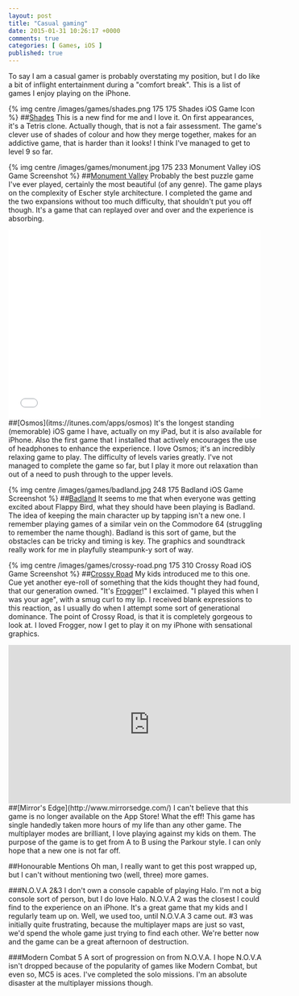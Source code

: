 ```yaml
---
layout: post
title: "Casual gaming"
date: 2015-01-31 10:26:17 +0000
comments: true
categories: [ Games, iOS ]
published: true
---
```

To say I am a casual gamer is probably overstating my position, but I do like a bit of inflight entertainment during a "comfort break". This is a list of games I enjoy playing on the iPhone.

{% img centre /images/games/shades.png 175 175 Shades iOS Game Icon %}
##[Shades](https://itunes.apple.com/gb/app/shades-a-simple-puzzle-game/id888683802?mt=8)
This is a new find for me and I love it. On first appearances, it's a Tetris clone. Actually though, that is not a fair assessment. The game's clever use of shades of colour and how they merge together, makes for an addictive game, that is harder than it looks! I think I've managed to get to level 9 so far.

{% img centre /images/games/monument.jpg 175 233 Monument Valley iOS Game Screenshot %}
##[Monument Valley](http://appstore.com/monumentvalley)
Probably the best puzzle game I've ever played, certainly the most beautiful (of any genre). The game plays on the complexity of Escher style architecture. I completed the game and the two expansions without too much difficulty, that shouldn't put you off though. It's a game that can replayed over and over and the experience is absorbing.

<iframe src="//player.vimeo.com/video/5892502" width="500" height="375" frameborder="0" webkitallowfullscreen mozallowfullscreen allowfullscreen></iframe>
##[Osmos](itms://itunes.com/apps/osmos)
It's the longest standing (memorable) iOS game I have, actually on my iPad, but it is also available for iPhone. Also the first game that I installed that actively encourages the use of headphones to enhance the experience. I love Osmos; it's an incredibly relaxing game to play. The difficulty of levels varies greatly. I've not managed to complete the game so far, but I play it more out relaxation than out of a need to push through to the upper levels.

{% img centre /images/games/badland.jpg 248 175 Badland iOS Game Screenshot %}
##[Badland](https://itunes.apple.com/us/app/badland/id535176909?mt=8&uo=4)
It seems to me that when everyone was getting excited about Flappy Bird, what they should have been playing is Badland. The idea of keeping the main character up by tapping isn't a new one. I remember playing games of a similar vein on the Commodore 64 (struggling to remember the name though). Badland is this sort of game, but the obstacles can be tricky and timing is key. The graphics and soundtrack really work for me in playfully steampunk-y sort of way.

{% img centre /images/games/crossy-road.png 175 310 Crossy Road iOS Game Screenshot %}
##[Crossy Road](https://itunes.apple.com/app/crossy-road-endless-arcade/id924373886?at=1l3vs3u&ct=crcom)
My kids introduced me to this one. Cue yet another eye-roll of something that the kids thought they had found, that our generation owned. "It's [Frogger](http://en.wikipedia.org/wiki/Frogger)!" I exclaimed. "I played this when I was your age", with a smug curl to my lip. I received blank expressions to this reaction, as I usually do when I attempt some sort of generational dominance. The point of Crossy Road, is that it is completely gorgeous to look at. I loved Frogger, now I get to play it on my iPhone with sensational graphics.

<iframe width="560" height="315" src="https://www.youtube.com/embed/2N1TJP1cxmo" frameborder="0" allowfullscreen></iframe>
##[Mirror's Edge](http://www.mirrorsedge.com/)
I can't believe that this game is no longer available on the App Store! What the eff! This game has single handedly taken more hours of my life than any other game. The multiplayer modes are brilliant, I love playing against my kids on them. The purpose of the game is to get from A to B using the Parkour style. I can only hope that a new one is not far off.

##Honourable Mentions
Oh man, I really want to get this post wrapped up, but I can't without mentioning two (well, three) more games.

###N.O.V.A 2&3
I don't own a console capable of playing Halo. I'm not a big console sort of person, but I do love Halo. N.O.V.A 2 was the closest I could find to the experience on an iPhone. It's a great game that my kids and I regularly team up on. Well, we used too, until N.O.V.A 3 came out. #3 was initially quite frustrating, because the multiplayer maps are just so vast, we'd spend the whole game just trying to find each other. We're better now and the game can be a great afternoon of destruction.

###Modern Combat 5
A sort of progression on from N.O.V.A. I hope N.O.V.A isn't dropped because of the popularity of games like Modern Combat, but even so, MC5 is aces. I've completed the solo missions. I'm an absolute disaster at the multiplayer missions though.